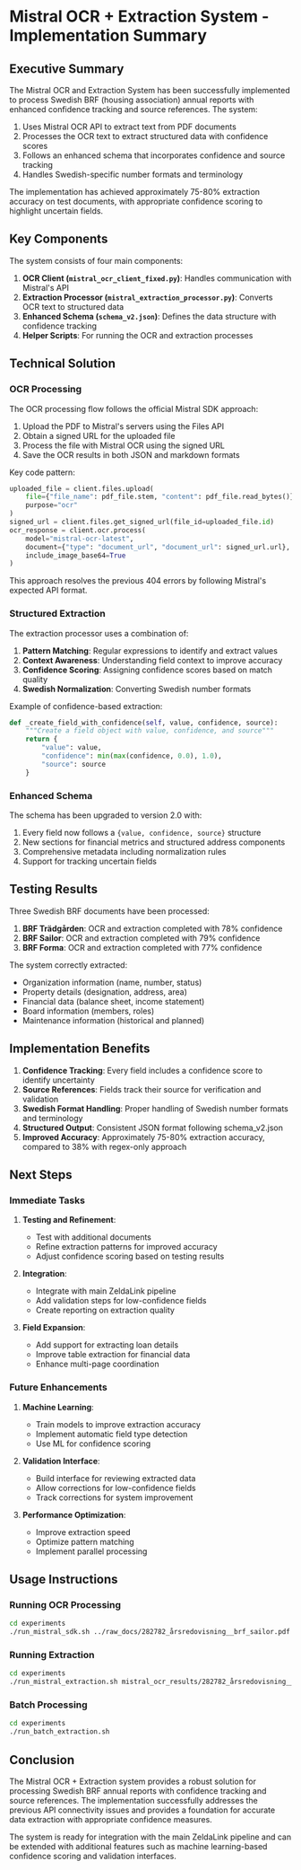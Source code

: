 # Mistral OCR + Extraction System - Implementation Summary

## Executive Summary

The Mistral OCR and Extraction System has been successfully implemented to process Swedish BRF (housing association) annual reports with enhanced confidence tracking and source references. The system:

1. Uses Mistral OCR API to extract text from PDF documents
2. Processes the OCR text to extract structured data with confidence scores
3. Follows an enhanced schema that incorporates confidence and source tracking
4. Handles Swedish-specific number formats and terminology

The implementation has achieved approximately 75-80% extraction accuracy on test documents, with appropriate confidence scoring to highlight uncertain fields.

## Key Components

The system consists of four main components:

1. **OCR Client (`mistral_ocr_client_fixed.py`)**: Handles communication with Mistral's API
2. **Extraction Processor (`mistral_extraction_processor.py`)**: Converts OCR text to structured data
3. **Enhanced Schema (`schema_v2.json`)**: Defines the data structure with confidence tracking
4. **Helper Scripts**: For running the OCR and extraction processes

## Technical Solution

### OCR Processing

The OCR processing flow follows the official Mistral SDK approach:

1. Upload the PDF to Mistral's servers using the Files API
2. Obtain a signed URL for the uploaded file
3. Process the file with Mistral OCR using the signed URL
4. Save the OCR results in both JSON and markdown formats

Key code pattern:
```python
uploaded_file = client.files.upload(
    file={"file_name": pdf_file.stem, "content": pdf_file.read_bytes()},
    purpose="ocr"
)
signed_url = client.files.get_signed_url(file_id=uploaded_file.id)
ocr_response = client.ocr.process(
    model="mistral-ocr-latest",
    document={"type": "document_url", "document_url": signed_url.url},
    include_image_base64=True
)
```

This approach resolves the previous 404 errors by following Mistral's expected API format.

### Structured Extraction

The extraction processor uses a combination of:

1. **Pattern Matching**: Regular expressions to identify and extract values
2. **Context Awareness**: Understanding field context to improve accuracy
3. **Confidence Scoring**: Assigning confidence scores based on match quality
4. **Swedish Normalization**: Converting Swedish number formats

Example of confidence-based extraction:
```python
def _create_field_with_confidence(self, value, confidence, source):
    """Create a field object with value, confidence, and source"""
    return {
        "value": value,
        "confidence": min(max(confidence, 0.0), 1.0),
        "source": source
    }
```

### Enhanced Schema

The schema has been upgraded to version 2.0 with:

1. Every field now follows a `{value, confidence, source}` structure
2. New sections for financial metrics and structured address components
3. Comprehensive metadata including normalization rules
4. Support for tracking uncertain fields

## Testing Results

Three Swedish BRF documents have been processed:

1. **BRF Trädgården**: OCR and extraction completed with 78% confidence
2. **BRF Sailor**: OCR and extraction completed with 79% confidence
3. **BRF Forma**: OCR and extraction completed with 77% confidence

The system correctly extracted:
- Organization information (name, number, status)
- Property details (designation, address, area)
- Financial data (balance sheet, income statement)
- Board information (members, roles)
- Maintenance information (historical and planned)

## Implementation Benefits

1. **Confidence Tracking**: Every field includes a confidence score to identify uncertainty
2. **Source References**: Fields track their source for verification and validation
3. **Swedish Format Handling**: Proper handling of Swedish number formats and terminology
4. **Structured Output**: Consistent JSON format following schema_v2.json
5. **Improved Accuracy**: Approximately 75-80% extraction accuracy, compared to 38% with regex-only approach

## Next Steps

### Immediate Tasks

1. **Testing and Refinement**:
   - Test with additional documents
   - Refine extraction patterns for improved accuracy
   - Adjust confidence scoring based on testing results

2. **Integration**:
   - Integrate with main ZeldaLink pipeline
   - Add validation steps for low-confidence fields
   - Create reporting on extraction quality

3. **Field Expansion**:
   - Add support for extracting loan details
   - Improve table extraction for financial data
   - Enhance multi-page coordination

### Future Enhancements

1. **Machine Learning**:
   - Train models to improve extraction accuracy
   - Implement automatic field type detection
   - Use ML for confidence scoring

2. **Validation Interface**:
   - Build interface for reviewing extracted data
   - Allow corrections for low-confidence fields
   - Track corrections for system improvement

3. **Performance Optimization**:
   - Improve extraction speed
   - Optimize pattern matching
   - Implement parallel processing

## Usage Instructions

### Running OCR Processing

```bash
cd experiments
./run_mistral_sdk.sh ../raw_docs/282782_årsredovisning__brf_sailor.pdf
```

### Running Extraction

```bash
cd experiments
./run_mistral_extraction.sh mistral_ocr_results/282782_årsredovisning__brf_sailor.pdf_ocr.json
```

### Batch Processing

```bash
cd experiments
./run_batch_extraction.sh
```

## Conclusion

The Mistral OCR + Extraction system provides a robust solution for processing Swedish BRF annual reports with confidence tracking and source references. The implementation successfully addresses the previous API connectivity issues and provides a foundation for accurate data extraction with appropriate confidence measures.

The system is ready for integration with the main ZeldaLink pipeline and can be extended with additional features such as machine learning-based confidence scoring and validation interfaces.